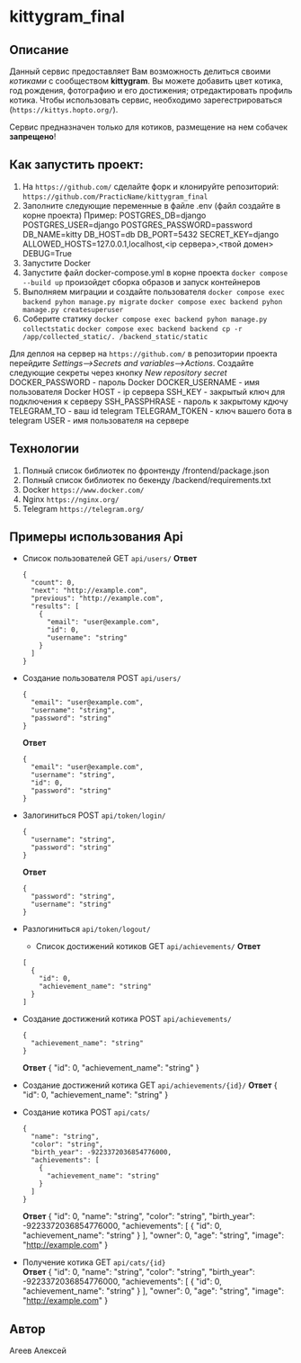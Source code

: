# kittygram_final
## Описание
  Данный сервис предоставляет Вам возможность делиться своими _котиками_ с сообществом __kittygram__.
  Вы можете добавить цвет котика, год рождения, фотографию и его достижения; отредактировать профиль котика.
  Чтобы использовать сервис, необходимо зарегестрироваться (```https://kittys.hopto.org/```).

Сервис предназначен только для котиков, размещение на нем собачек __запрещено__!

## Как запустить проект:
1. На ```https://github.com/``` сделайте форк и клонируйте репозиторий:
   ```https://github.com/PracticName/kittygram_final```
2. Заполните следующие переменные в файле .env (файл создайте в корне проекта)
   Пример:
   POSTGRES_DB=django 
   POSTGRES_USER=django
   POSTGRES_PASSWORD=password
   DB_NAME=kitty
   DB_HOST=db
   DB_PORT=5432
   SECRET_KEY=django
   ALLOWED_HOSTS=127.0.0.1,localhost,<ip сервера>,<твой домен>
   DEBUG=True
3. Запустите Docker
4. Запустите файл docker-compose.yml в корне проекта
   ```docker compose --build up```
   произойдет сборка образов и запуск контейнеров
5. Выполняем миграции и создайте пользователя
   ```docker compose exec backend pyhon manage.py migrate```
   ```docker compose exec backend pyhon manage.py createsuperuser```
6. Соберите статику
   ```docker compose exec backend pyhon manage.py collectstatic```
   ```docker compose exec backend backend cp -r /app/collected_static/. /backend_static/static```

Для деплоя на сервер на ```https://github.com/``` в репозитории проекта перейдите _Settings-->Secrets and variables-->Actions_.
Создайте следующие секреты через кнопку _New repository secret_
DOCKER_PASSWORD - пароль Docker
DOCKER_USERNAME - имя пользователя Docker
HOST - ip сервера
SSH_KEY - закрытый ключ для подключения к серверу
SSH_PASSPHRASE - пароль к закрытому кдючу
TELEGRAM_TO - ваш id telegram
TELEGRAM_TOKEN - ключ вашего бота в telegram
USER - имя пользователя на сервере

## Технологии
1. Полный список библиотек по фронтенду /frontend/package.json
2. Полный список библиотек по бекенду /backend/requirements.txt
3. Docker ```https://www.docker.com/```
4. Nginx ```https://nginx.org/```
5. Telegram ```https://telegram.org/```

## Примеры использования Api
- Список пользователей
  GET ```api/users/``` 
  **Ответ**
  ```
  {
    "count": 0,
    "next": "http://example.com",
    "previous": "http://example.com",
    "results": [
      {
        "email": "user@example.com",
        "id": 0,
        "username": "string"
      }
    ] 
  }
  ```

- Создание пользователя
  POST ```api/users/```
  ```
  {
    "email": "user@example.com",
    "username": "string",
    "password": "string"
  }
  ```
  **Ответ**
  ```
  {
    "email": "user@example.com",
    "username": "string",
    "id": 0,
    "password": "string"
  }
  ```
- Залогиниться
  POST ```api/token/login/```
  ```
  {
    "username": "string",
    "password": "string"
  }
  ```
  **Ответ**
  ```
  {
    "password": "string",
    "username": "string"
  }
  ```
- Разлогиниться
  ```api/token/logout/```  
  - Список достижений котиков
  GET ```api/achievements/```
  **Ответ**
  ```  
  [
    {
      "id": 0,
      "achievement_name": "string"
    }
  ]
  ```
- Создание достижений котика
  POST ```api/achievements/```  
  ```  
  {
    "achievement_name": "string"
  }
  ```
  **Ответ**
  {
    "id": 0,
    "achievement_name": "string"
  }
- Создание достижений котика
  GET ```api/achievements/{id}/``` 
  **Ответ**
  {
    "id": 0,
    "achievement_name": "string"
  }
- Создание котика
  POST ```api/cats/```  
  ```  
  {
    "name": "string",
    "color": "string",
    "birth_year": -9223372036854776000,
    "achievements": [
      {
        "achievement_name": "string"
      }
    ]
  }
  ```
  **Ответ**
  {
    "id": 0,
    "name": "string",
    "color": "string",
    "birth_year": -9223372036854776000,
    "achievements": [
      {
        "id": 0,
        "achievement_name": "string"
      }
    ],
    "owner": 0,
    "age": "string",
    "image": "http://example.com"
  }
- Получение котика
  GET ```api/cats/{id}```    
  **Ответ**
  {
    "id": 0,
    "name": "string",
    "color": "string",
    "birth_year": -9223372036854776000,
    "achievements": [
      {
        "id": 0,
        "achievement_name": "string"
      }
    ],
    "owner": 0,
    "age": "string",
    "image": "http://example.com"
  }

## Автор
  Агеев Алексей

